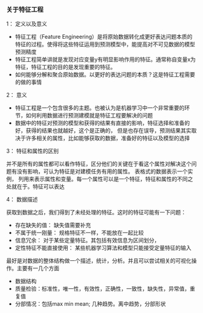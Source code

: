 ### 关于特征工程

1： 定义以及意义

- 特征工程（Feature Engineering）是将原始数据转化成更好表达问题本质的特征的过程。使得将这些特征运用到预测模型中，能提高对不可见数据的模型预测精度
- 特征工程简单讲就是发现对应变量y有明显影响作用的特征。通常称自变量x为特征，特征工程的目的是发现重要的特征。
- 如何能够分解和聚合原始数据。以更好的表达问题的本质？这是特征工程需要的做的事情

2： 意义

- 特征工程是一个包含很多的主题。也被认为是机器学习中一个非常重要的环节，如何利用数据进行预测建模就是特征工程要解决的问题
- 数据中的特征对预测的模型和获得的结果有直接的影响，特征选择和准备的好，获得的结果也就越好，这个是正确的， 但是也存在误导，预测结果其实取决于许多相关的属性，比如能够获取的数据，准备好的特征以及模型的选择


3： 特征和属性的区别

并不是所有的属性都可以看作特征，区分他们的关键在于看这个属性对解决这个问题有没有影响，可认为特征是对建模任务有用的属性。
表格式的数据表示一个实例， 列用来表示属性和变量。每一个属性可以是一个特征，特征和属性的不同之处就在于。特征可以表达


4： 数据描述

获取到数据之后，我们得到了未经处理的特征。这时的特征可能有一下问题：
- 存在缺失的值： 缺失值需要补充
- 不属于统一刚量： 规格特征不一样，不能放在一起比较
- 信息冗余： 对于某些定量特征。其包括有效信息为区间划分，
- 定性特征不能直接使用： 某些机器学习算法和模型只能接受定量特征的输入


最好是对数据的整体结构做一个描述，统计，分析。并且可以尝试相关的可视化操作。主要有一几个方面
- 数据结构
- 质量检验：标准性，唯一性，有效性，正确性，一致性，缺失性，异常值，重复值
- 分部情况：包括max min mean; 几种趋势。离中趋势，分部形状


